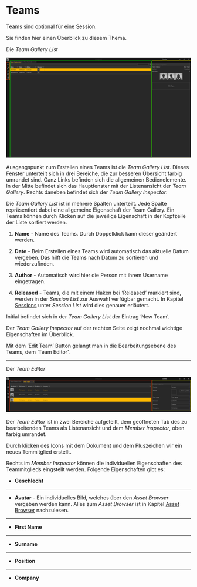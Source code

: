 # Teams 

Teams sind optional für eine Session. 

Sie finden hier einen Überblick zu diesem Thema.


Die *Team Gallery List* 

![Placeholder](img/TeamGalleryList.PNG) 


Ausgangspunkt zum Erstellen eines Teams ist die *Team Gallery List*. Dieses Fenster unterteilt sich in drei Bereiche, die zur besseren Übersicht farbig umrandet sind. Ganz Links befinden sich die allgemeinen Bedienelemente. In der Mitte befindet sich das Hauptfenster mit der Listenansicht der *Team Gallery*. Rechts daneben befindet sich der *Team Gallery Inspector*. 

Die *Team Gallery List* ist in mehrere Spalten unterteilt. Jede Spalte repräsentiert dabei eine allgemeine Eigenschaft der Team Gallery. Ein Teams können durch Klicken auf die jeweilige Eigenschaft in der Kopfzeile der Liste sortiert werden. 

 
1.    **Name** - Name des Teams. Durch Doppelklick kann dieser geändert werden. 

 

2.    **Date** - Beim Erstellen eines Teams wird automatisch das aktuelle Datum vergeben. Das hilft die Teams nach Datum zu sortieren und wiederzufinden. 

 

3.    **Author** - Automatisch wird hier die Person mit ihrem Username eingetragen. 

 

4.    **Released** - Teams, die mit einem Haken bei ‘Released’ markiert sind, werden in der *Session List* zur Auswahl verfügbar gemacht. In Kapitel [Sessions](sessions.md) unter *Session List* wird dies genauer erläutert.  

Initial befindet sich in der *Team Gallery List* der Eintrag ‘New Team’.  

Der *Team Gallery Inspector* auf der rechten Seite zeigt nochmal wichtige Eigenschaften im Überblick. 

Mit dem ‘Edit Team’ Button gelangt man in die Bearbeitungsebene des Teams, dem ‘Team Editor’. 


***

Der *Team Editor*

![Placeholder](img/TeamEditor_Crop.png) 

 
Der *Team Editor* ist in zwei Bereiche aufgeteilt, dem geöffneten Tab des zu bearbeitenden Teams als Listenansicht und dem *Member Inspector*, oben farbig umrandet. 

Durch klicken des Icons mit dem Dokument und dem Pluszeichen wir ein neues Temmitglied erstellt. 

Rechts im *Member Inspector* können die individuellen Eigenschaften des Teammitglieds eingstellt werden. Folgende Eigenschaften gibt es:

* <b>Geschlecht</b>
***
* <b>Avatar</b> - Ein individuelles Bild, welches über den *Asset Browser* vergeben werden kann. Alles zum *Asset Browser* ist in Kapitel [Asset Browser](assetbrowser.md) nachzulesen. 
***
* <b>First Name</b>
***
* <b>Surname</b>
***
* <b>Position</b>
***
* <b>Company</b>
